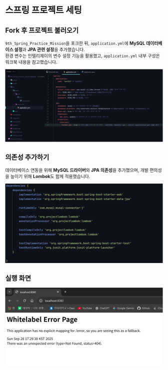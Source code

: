 # 스프링 프로젝트 세팅

## Fork 후 프로젝트 불러오기
`9th_Spring_Practice_Mission`을 포크한 뒤, `application.yml`에 **MySQL 데이터베이스 설정**과 **JPA 관련 설정**을 추가했습니다.  
환경 변수는 인텔리제이의 변수 설정 기능을 활용했고, `application.yml` 내부 구성은 워크북 내용을 참고했습니다.

![image.png](/mission/chapter03/image/project_setting_1.png)

## 의존성 추가하기
데이터베이스 연동을 위해 **MySQL 드라이버**와 **JPA 의존성**을 추가했으며, 개발 편의성을 높이기 위해 **Lombok**도 함께 적용했습니다.

![image.png](/mission/chapter03/image/project_setting_2.png)

## 실행 화면
![image.png](/mission/chapter03/image/project_setting_3.png)
